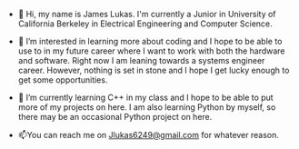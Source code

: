 - 👋 Hi, my name is James Lukas. I'm currently a Junior in University of California Berkeley in Electrical Engineering and Computer Science.
 
- 👀 I’m interested in learning more about coding and I hope to be able to use to in my future career where I want to work with both the hardware and software. Right now I am leaning towards a systems engineer career. However, nothing is set in stone and I hope I get lucky enough to get some opportunities.

- 🌱 I’m currently learning C++ in my class and I hope to be able to put more of my projects on here. I am also learning Python by myself, so there may be an occasional Python project on here.

- 📫You can reach me on Jlukas6249@gmail.com for whatever reason. 

<!---
jamesl3483/jamesl3483 is a ✨ special ✨ repository because its `README.md` (this file) appears on your GitHub profile.
You can click the Preview link to take a look at your changes.
--->
